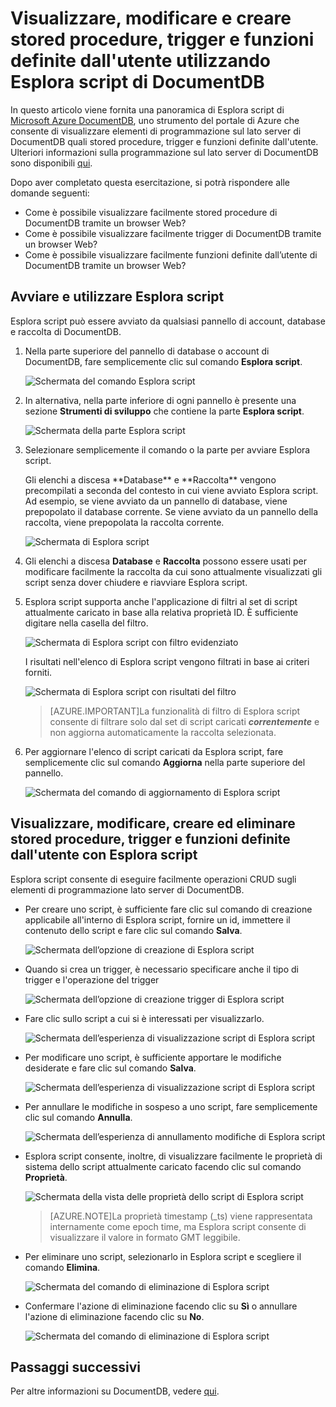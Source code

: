<properties
	pageTitle="Visualizzare stored procedure, trigger e funzioni definite dall'utente utilizzando Esplora script di DocumentDB | Microsoft Azure"
	description="Informazioni su Esplora script, uno strumento del portale di Azure che consente di visualizzare elementi di programmazione sul lato server di DocumentDB quali stored procedure, trigger e funzioni definite dall'utente."
	services="documentdb"
	authors="AndrewHoh"
	manager="jhubbard"
	editor="monicar"
	documentationCenter=""/>

<tags
	ms.service="documentdb"
	ms.workload="data-services"
	ms.tgt_pltfrm="na"
	ms.devlang="na"
	ms.topic="article" 
	ms.date="12/01/2015"
	ms.author="anhoh"/>

# Visualizzare, modificare e creare stored procedure, trigger e funzioni definite dall'utente utilizzando Esplora script di DocumentDB

In questo articolo viene fornita una panoramica di Esplora script di [Microsoft Azure DocumentDB](http://azure.microsoft.com/services/documentdb/), uno strumento del portale di Azure che consente di visualizzare elementi di programmazione sul lato server di DocumentDB quali stored procedure, trigger e funzioni definite dall'utente. Ulteriori informazioni sulla programmazione sul lato server di DocumentDB sono disponibili [qui](documentdb-programming.md).

Dopo aver completato questa esercitazione, si potrà rispondere alle domande seguenti:

-	Come è possibile visualizzare facilmente stored procedure di DocumentDB tramite un browser Web?
-	Come è possibile visualizzare facilmente trigger di DocumentDB tramite un browser Web?
-	Come è possibile visualizzare facilmente funzioni definite dall’utente di DocumentDB tramite un browser Web?

## Avviare e utilizzare Esplora script

Esplora script può essere avviato da qualsiasi pannello di account, database e raccolta di DocumentDB.

1. Nella parte superiore del pannello di database o account di DocumentDB, fare semplicemente clic sul comando **Esplora script**.

	![Schermata del comando Esplora script](./media/documentdb-view-scripts/scriptexplorercommand.png)
 
2. In alternativa, nella parte inferiore di ogni pannello è presente una sezione **Strumenti di sviluppo** che contiene la parte **Esplora script**.

	![Schermata della parte Esplora script](./media/documentdb-view-scripts/scriptexplorerpart.png)

2. Selezionare semplicemente il comando o la parte per avviare Esplora script.

	<p>Gli elenchi a discesa **Database** e **Raccolta** vengono precompilati a seconda del contesto in cui viene avviato Esplora script. Ad esempio, se viene avviato da un pannello di database, viene prepopolato il database corrente. Se viene avviato da un pannello della raccolta, viene prepopolata la raccolta corrente.

	![Schermata di Esplora script](./media/documentdb-view-scripts/scriptexplorerinitial.png)


3. Gli elenchi a discesa **Database** e **Raccolta** possono essere usati per modificare facilmente la raccolta da cui sono attualmente visualizzati gli script senza dover chiudere e riavviare Esplora script.

4. Esplora script supporta anche l'applicazione di filtri al set di script attualmente caricato in base alla relativa proprietà ID. È sufficiente digitare nella casella del filtro.

	![Schermata di Esplora script con filtro evidenziato](./media/documentdb-view-scripts/scriptexplorerfilter.png)

	I risultati nell'elenco di Esplora script vengono filtrati in base ai criteri forniti.

	![Schermata di Esplora script con risultati del filtro](./media/documentdb-view-scripts/scriptexplorerfilterresults.png)


	> [AZURE.IMPORTANT]La funzionalità di filtro di Esplora script consente di filtrare solo dal set di script caricati ***correntemente*** e non aggiorna automaticamente la raccolta selezionata.

5. Per aggiornare l'elenco di script caricati da Esplora script, fare semplicemente clic sul comando **Aggiorna** nella parte superiore del pannello.

	![Schermata del comando di aggiornamento di Esplora script](./media/documentdb-view-scripts/scriptexplorerrefresh.png)


## Visualizzare, modificare, creare ed eliminare stored procedure, trigger e funzioni definite dall'utente con Esplora script

Esplora script consente di eseguire facilmente operazioni CRUD sugli elementi di programmazione lato server di DocumentDB.

- Per creare uno script, è sufficiente fare clic sul comando di creazione applicabile all'interno di Esplora script, fornire un id, immettere il contenuto dello script e fare clic sul comando **Salva**.

	![Schermata dell’opzione di creazione di Esplora script](./media/documentdb-view-scripts/scriptexplorercreatecommand.png)

- Quando si crea un trigger, è necessario specificare anche il tipo di trigger e l'operazione del trigger

	![Schermata dell’opzione di creazione trigger di Esplora script](./media/documentdb-view-scripts/scriptexplorercreatetrigger.png)

- Fare clic sullo script a cui si è interessati per visualizzarlo.

	![Schermata dell’esperienza di visualizzazione script di Esplora script](./media/documentdb-view-scripts/scriptexplorerviewscript.png)

- Per modificare uno script, è sufficiente apportare le modifiche desiderate e fare clic sul comando **Salva**.

	![Schermata dell’esperienza di visualizzazione script di Esplora script](./media/documentdb-view-scripts/scriptexplorereditscript.png)

- Per annullare le modifiche in sospeso a uno script, fare semplicemente clic sul comando **Annulla**.

	![Schermata dell’esperienza di annullamento modifiche di Esplora script](./media/documentdb-view-scripts/scriptexplorerdiscardchanges.png)

- Esplora script consente, inoltre, di visualizzare facilmente le proprietà di sistema dello script attualmente caricato facendo clic sul comando **Proprietà**.

	![Schermata della vista delle proprietà dello script di Esplora script](./media/documentdb-view-scripts/scriptproperties.png)

	> [AZURE.NOTE]La proprietà timestamp (\_ts) viene rappresentata internamente come epoch time, ma Esplora script consente di visualizzare il valore in formato GMT leggibile.

- Per eliminare uno script, selezionarlo in Esplora script e scegliere il comando **Elimina**.

	![Schermata del comando di eliminazione di Esplora script](./media/documentdb-view-scripts/scriptexplorerdeletescript1.png)

- Confermare l'azione di eliminazione facendo clic su **Sì** o annullare l'azione di eliminazione facendo clic su **No**.

	![Schermata del comando di eliminazione di Esplora script](./media/documentdb-view-scripts/scriptexplorerdeletescript2.png)

## Passaggi successivi

Per altre informazioni su DocumentDB, vedere [qui](http://azure.com/docdb).
 

<!---HONumber=AcomDC_1203_2015-->